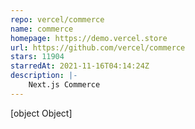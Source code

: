 ```yaml
---
repo: vercel/commerce
name: commerce
homepage: https://demo.vercel.store
url: https://github.com/vercel/commerce
stars: 11904
starredAt: 2021-11-16T04:14:24Z
description: |-
    Next.js Commerce
---
```


[object Object]
